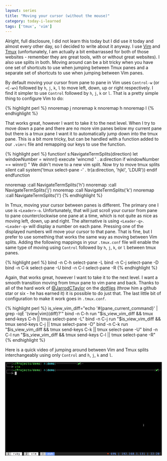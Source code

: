 ```yaml
---
layout: series
title: "Moving your cursor (without the mouse)"
category: today-i-learned
tags: ['tmux', 'vim']
---
```


Alright, full disclosure, I did not learn this today but I did use it today and almost every other day, so I decided to write about it anyway. I use [Vim][vim] and [Tmux][tmux] (unfortunately, I am actually a bit embarrassed for both of those websites - remember they are great tools, with or without great websites). I also use splits in both. Moving around can be a bit tricky when you have one set of shortcuts to use when jumping between Tmux panes and a separate set of shortcuts to use when jumping between Vim panes.

By default moving your cursor from pane to pane in Vim uses `Control-w` (or `<C-w>`) followed by `h`, `j`, `k`, `l` to move left, down, up or right respectively. I find it simpler to use `Control` followed by `h`, `j`, `k` or `l`. That is a pretty simple thing to configure Vim to do:

{% highlight perl %}
nnoremap <C-j> <C-w>j
nnoremap <C-k> <C-w>k
nnoremap <C-h> <C-w>h
nnoremap <C-l> <C-w>l
{% endhighlight %}

That works great, however I want to take it to the next level. When I try to move down a pane and there are no more vim panes below my current pane but there is a tmux pane I want it to automatically jump down into the tmux pane. This is a bit more tricky, but can be handled with a function added to our `.vimrc` file and remapping our keys to use the function.


{% highlight perl %}
function! s:NavigateTermSplits(direction)
  let windowNumber = winnr()
  execute 'wincmd ' . a:direction
  if windowNumber == winnr()
    " We didn't move to a new vim split. Now try to move tmux splits
    silent call system('tmux select-pane -' . tr(a:direction, 'hjkl', 'LDUR'))
  endif
endfunction

nnoremap <silent> <C-h> :call <SID>NavigateTermSplits('h')<CR>
nnoremap <silent> <C-j> :call <SID>NavigateTermSplits('j')<CR>
nnoremap <silent> <C-k> :call <SID>NavigateTermSplits('k')<CR>
nnoremap <silent> <C-l> :call <SID>NavigateTermSplits('l')<CR>
{% endhighlight %}

In Tmux, moving your cursor between panes is different. The primary one I use is `<Leader>-o`. Unfortunately, that will just scroll your cursor from pane to pane counterclockwise one pane at a time, which is not quite as nice as moving left, down, up and right. The alternative is using `<Leader-q>`. `<Leader-q>` will display a number on each pane. Pressing one of the displayed numbers will move your cursor to that pane. That is fine, but I prefer to use something that works the same way as moving between Vim splits. Adding the following mappings in your `.tmux.conf` file will enable the same type of moving using `Control` followed by `h`, `j`, `k`, or `l` between tmux panes.

{% highlight perl %}
bind -n C-h select-pane -L
bind -n C-j select-pane -D
bind -n C-k select-pane -U
bind -n C-l select-pane -R
{% endhighlight %}

Again, that works great, however I want to take it to the next level. I want a smooth transition moving from tmux pane to vim pane and back.  Thanks to all of the hard work of [@JarrodCTaylor][jarrod] on the [dotfiles][dotfiles] (throw him a github star or six - he has earned it) it is possible to do just that. The last little bit of configuration to make it work goes in `.tmux.conf`.

{% highlight perl %}
is_view_vim_diff="echo '#{pane_current_command}' | grep -iqE '(view|vim)(diff)?'"
bind -n C-h run "$is_view_vim_diff && tmux send-keys C-h || tmux select-pane -L"
bind -n C-j run "$is_view_vim_diff && tmux send-keys C-j || tmux select-pane -D"
bind -n C-k run "$is_view_vim_diff && tmux send-keys C-k || tmux select-pane -U"
bind -n C-l run "$is_view_vim_diff && tmux send-keys C-l || tmux select-pane -R"
{% endhighlight %}

Here is a quick video of jumping around between Vim and Tmux splits interchangeably using only `Control` and `h`, `j`, `k` and `l`.

![Moving In Action][gif]

[vim]: http://www.vim.org/
[tmux]: http://tmux.sourceforge.net/
[jarrod]: https://twitter.com/jarrodctaylor
[dotfiles]: https://github.com/jarrodctaylor/imt_dotfiles
[gif]: /assets/images/today-i-learned/panes.gif
